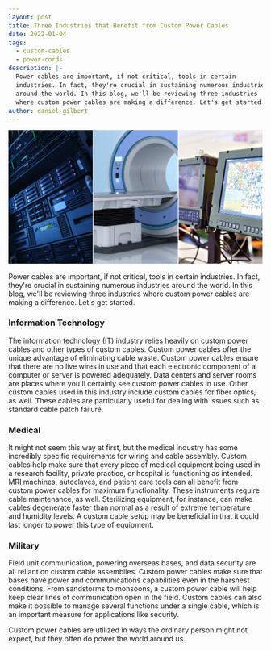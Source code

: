 ```yaml
---
layout: post
title: Three Industries that Benefit from Custom Power Cables
date: 2022-01-04
tags:
  - custom-cables
  - power-cords
description: |-
  Power cables are important, if not critical, tools in certain 
  industries. In fact, they're crucial in sustaining numerous industries 
  around the world. In this blog, we'll be reviewing three industries 
  where custom power cables are making a difference. Let's get started.
author: daniel-gilbert
---
```

![Three Industries Graphic](/assets/images/posts/Three_Industries.jpg "Three Industries that Benefit from Custom Power Cables")

Power cables are important, if not critical, tools in certain industries. In fact, they're crucial in sustaining numerous industries around the world. In this blog, we'll be reviewing three industries where custom power cables are making a difference. Let's get started.
### Information Technology

The information technology (IT) industry relies heavily on custom power cables and other types of custom cables. Custom power cables offer the unique advantage of eliminating cable waste. Custom power cables ensure that there are no live wires in use and that each electronic component of a computer or server is powered adequately. Data centers and server rooms are places where you'll certainly see custom power cables in use. Other custom cables used in this industry include custom cables for fiber optics, as well. These cables are particularly useful for dealing with issues such as standard cable patch failure.
### Medical

It might not seem this way at first, but the medical industry has some incredibly specific requirements for wiring and cable assembly. Custom cables help make sure that every piece of medical equipment being used in a research facility, private practice, or hospital is functioning as intended. MRI machines, autoclaves, and patient care tools can all benefit from custom power cables for maximum functionality. These instruments require cable maintenance, as well. Sterilizing equipment, for instance, can make cables degenerate faster than normal as a result of extreme temperature and humidity levels. A custom cable setup may be beneficial in that it could last longer to power this type of equipment.
### Military

Field unit communication, powering overseas bases, and data security are all reliant on custom cable assemblies. Custom power cables make sure that bases have power and communications capabilities even in the harshest conditions. From sandstorms to monsoons, a custom power cable will help keep clear lines of communication open in the field. Custom cables can also make it possible to manage several functions under a single cable, which is an important measure for applications like security.

Custom power cables are utilized in ways the ordinary person might not expect, but they often do power the world around us. 
